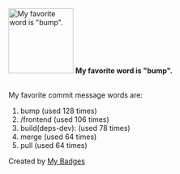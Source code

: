 <img src="https://my-badges.github.io/my-badges/favorite-word.png" alt="My favorite word is &quot;bump&quot;." title="My favorite word is &quot;bump&quot;." width="128">
<strong>My favorite word is &quot;bump&quot;.</strong>
<br><br>

My favorite commit message words are:

1. bump (used 128 times)
2. /frontend (used 106 times)
3. build(deps-dev): (used 78 times)
4. merge (used 64 times)
5. pull (used 64 times)


Created by <a href="https://github.com/my-badges/my-badges">My Badges</a>